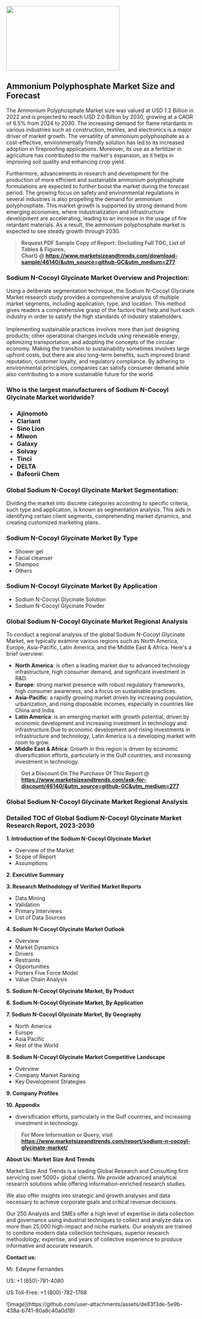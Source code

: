 <p><img class="alignnone size-medium wp-image-20088" src="https://ffe5etoiles.com/wp-content/uploads/2024/12/MST1-300x171.png" alt="" width="300" height="171" /></p><h2>Ammonium Polyphosphate Market Size and Forecast</h2><p>The Ammonium Polyphosphate Market size was valued at USD 1.2 Billion in 2022 and is projected to reach USD 2.0 Billion by 2030, growing at a CAGR of 6.5% from 2024 to 2030. The increasing demand for flame retardants in various industries such as construction, textiles, and electronics is a major driver of market growth. The versatility of ammonium polyphosphate as a cost-effective, environmentally friendly solution has led to its increased adoption in fireproofing applications. Moreover, its use as a fertilizer in agriculture has contributed to the market's expansion, as it helps in improving soil quality and enhancing crop yield.</p><p>Furthermore, advancements in research and development for the production of more efficient and sustainable ammonium polyphosphate formulations are expected to further boost the market during the forecast period. The growing focus on safety and environmental regulations in several industries is also propelling the demand for ammonium polyphosphate. This market growth is supported by strong demand from emerging economies, where industrialization and infrastructure development are accelerating, leading to an increase in the usage of fire retardant materials. As a result, the ammonium polyphosphate market is expected to see steady growth through 2030.</p></p><blockquote id="" class=""><strong>Request PDF Sample Copy of Report: (Including Full TOC, List of Tables &amp; Figures, Chart)&nbsp;@&nbsp;<strong><a href="https://www.marketsizeandtrends.com/download-sample/46140/&utm_source=github-GC&utm_medium=277" target="_blank">https://www.marketsizeandtrends.com/download-sample/46140/&utm_source=github-GC&utm_medium=277</a></strong></strong></blockquote><h3 id="" class="">Sodium N-Cocoyl Glycinate Market&nbsp;Overview and Projection:</h3><p id="" class="">Using a deliberate segmentation technique, the Sodium N-Cocoyl Glycinate Market research study provides a comprehensive analysis of multiple market segments, including application, type, and location. This method gives readers a comprehensive grasp of the factors that help and hurt each industry in order to satisfy the high standards of industry stakeholders. <br /> <br />Implementing sustainable practices involves more than just designing products; other operational changes include using renewable energy, optimizing transportation, and adopting the concepts of the circular economy. Making the transition to sustainability sometimes involves large upfront costs, but there are also long-term benefits, such improved brand reputation, customer loyalty, and regulatory compliance. By adhering to environmental principles, companies can satisfy consumer demand while also contributing to a more sustainable future for the world.</p><h3 id="" class="">Who is the largest manufacturers of&nbsp;Sodium N-Cocoyl Glycinate Market worldwide?</h3><h3 class=""><p><ul><li>Ajinomoto </li><li> Clariant </li><li> Sino Lion </li><li> Miwon </li><li> Galaxy </li><li> Solvay </li><li> Tinci </li><li> DELTA </li><li> Bafeorii Chem</li></ul></p></h3><h3 id="" class="">Global&nbsp;Sodium N-Cocoyl Glycinate Market Segmentation:</h3><p id="" class="">Dividing the market into discrete categories according to specific criteria, such type and application, is known as segmentation analysis. This aids in identifying certain client segments, comprehending market dynamics, and creating customized marketing plans.</p><h3 id="" class="">Sodium N-Cocoyl Glycinate Market&nbsp;By Type</h3><p><p><ul><li>Shower gel</li><li> Facial cleanser</li><li> Shampoo</li><li> Others</p></li></ul></p></p><h3 id="" class="">Sodium N-Cocoyl Glycinate Market&nbsp;By Application</h3><p class=""><p><ul><li>Sodium N-Cocoyl Glycinate Solution</li><li> Sodium N-Cocoyl Glycinate Powder</li></ul></p></p><h3 id="" class="">Global Sodium N-Cocoyl Glycinate Market Regional Analysis</h3><p id="" class="">To conduct a regional analysis of the global Sodium N-Cocoyl Glycinate Market, we typically examine various regions such as North America, Europe, Asia-Pacific, Latin America, and the Middle East &amp; Africa. Here's a brief overview:</p><ul><li><strong>North America</strong>: is often a leading market due to advanced technology infrastructure, high consumer demand, and significant investment in R&amp;D.</li><li><strong>Europe</strong>: strong market presence with robust regulatory frameworks, high consumer awareness, and a focus on sustainable practices.</li><li><strong>Asia-Pacific</strong>: a rapidly growing market driven by increasing population, urbanization, and rising disposable incomes, especially in countries like China and India.</li><li><strong>Latin America</strong>: is an emerging market with growth potential, driven by economic development and increasing investment in technology and infrastructure.Due to economic development and rising investments in infrastructure and technology, Latin America is a developing market with room to grow.</li><li><strong>Middle East &amp; Africa</strong>: Growth in this region is driven by economic diversification efforts, particularly in the Gulf countries, and increasing investment in technology.</li></ul><blockquote id="" class=""><strong>Get a Discount On The Purchase Of This Report @ <strong><a href="https://www.marketsizeandtrends.com/ask-for-discount/46140/&utm_source=github-GC&utm_medium=277" target="_blank">https://www.marketsizeandtrends.com/ask-for-discount/46140/&utm_source=github-GC&utm_medium=277</a></strong></strong></blockquote><h3 id="" class="">Global Sodium N-Cocoyl Glycinate Market Regional Analysis</h3><h3 id="" class="">Detailed TOC of Global Sodium N-Cocoyl Glycinate Market Research Report, 2023-2030</h3><p id="" class=""><strong>1. Introduction of the Sodium N-Cocoyl Glycinate Market</strong></p><ul><li>Overview of the Market</li><li>Scope of Report</li><li>Assumptions</li></ul><p id="" class=""><strong>2. Executive Summary</strong></p><p id="" class=""><strong>3. Research Methodology of Verified Market Reports</strong></p><ul><li>Data Mining</li><li>Validation</li><li>Primary Interviews</li><li>List of Data Sources</li></ul><p id="" class=""><strong>4. Sodium N-Cocoyl Glycinate Market Outlook</strong></p><ul><li>Overview</li><li>Market Dynamics</li><li>Drivers</li><li>Restraints</li><li>Opportunities</li><li>Porters Five Force Model</li><li>Value Chain Analysis</li></ul><p id="" class=""><strong>5. Sodium N-Cocoyl Glycinate Market, By Product</strong></p><p id="" class=""><strong>6. Sodium N-Cocoyl Glycinate Market, By Application</strong></p><p id="" class=""><strong>7. Sodium N-Cocoyl Glycinate Market, By Geography</strong></p><ul><li>North America</li><li>Europe</li><li>Asia Pacific</li><li>Rest of the World</li></ul><p id="" class=""><strong>8. Sodium N-Cocoyl Glycinate Market Competitive Landscape</strong></p><ul><li>Overview</li><li>Company Market Ranking</li><li>Key Development Strategies</li></ul><p id="" class=""><strong>9. Company Profiles</strong></p><p id="" class=""><strong>10. Appendix</strong></p><ul><li>diversification efforts, particularly in the Gulf countries, and increasing investment in technology.</li></ul><blockquote id="" class=""><strong>For More Information or Query, visit <strong><strong><a href="https://www.marketsizeandtrends.com/report/sodium-n-cocoyl-glycinate-market/" target="_blank">https://www.marketsizeandtrends.com/report/sodium-n-cocoyl-glycinate-market/</a></strong></strong></strong></blockquote><p id="" class=""><strong>About Us: Market Size And Trends</strong></p><p id="" class="">Market Size And Trends is a leading Global Research and Consulting firm servicing over 5000+ global clients. We provide advanced analytical research solutions while offering information-enriched research studies.</p><p id="" class="">We also offer insights into strategic and growth analyses and data necessary to achieve corporate goals and critical revenue decisions.</p><p id="" class="">Our 250 Analysts and SMEs offer a high level of expertise in data collection and governance using industrial techniques to collect and analyze data on more than 25,000 high-impact and niche markets. Our analysts are trained to combine modern data collection techniques, superior research methodology, expertise, and years of collective experience to produce informative and accurate research.</p><p id="" class=""><strong>Contact us:</strong></p><p id="" class="">Mr. Edwyne Fernandes</p><p id="" class="">US: +1 (650)-781-4080</p><p id="" class="">US Toll-Free: +1 (800)-782-1768</p>
![image](https://github.com/user-attachments/assets/de83f3de-5e9b-438a-b741-80a8c40a0d18)
